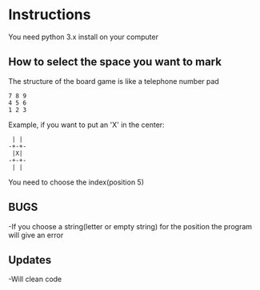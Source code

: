 # Instructions

You need python 3.x install on your computer

## How to select the space you want to mark
The structure of the board game is like a telephone  number pad
```
7 8 9
4 5 6
1 2 3
```
Example, if you want to put an 'X' in the center:
```
 | | 
-+-+-
 |X| 
-+-+-
 | | 
```
You need to choose the index(position 5)

## BUGS
-If you choose a string(letter or empty string) for the position the program will give an error

## Updates
-Will clean code